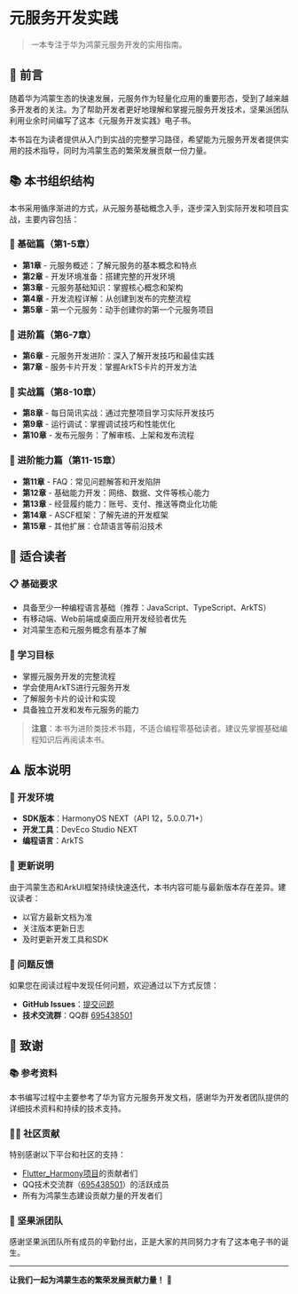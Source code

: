 # 元服务开发实践

> 一本专注于华为鸿蒙元服务开发的实用指南。

## 📖 前言

随着华为鸿蒙生态的快速发展，元服务作为轻量化应用的重要形态，受到了越来越多开发者的关注。为了帮助开发者更好地理解和掌握元服务开发技术，坚果派团队利用业余时间编写了这本《元服务开发实践》电子书。

本书旨在为读者提供从入门到实战的完整学习路径，希望能为元服务开发者提供实用的技术指导，同时为鸿蒙生态的繁荣发展贡献一份力量。

## 📚 本书组织结构

本书采用循序渐进的方式，从元服务基础概念入手，逐步深入到实际开发和项目实战，主要内容包括：

### 🎯 基础篇（第1-5章）
- **第1章** - 元服务概述：了解元服务的基本概念和特点
- **第2章** - 开发环境准备：搭建完整的开发环境
- **第3章** - 元服务基础知识：掌握核心概念和架构
- **第4章** - 开发流程详解：从创建到发布的完整流程
- **第5章** - 第一个元服务：动手创建你的第一个元服务项目

### 🚀 进阶篇（第6-7章）
- **第6章** - 元服务开发进阶：深入了解开发技巧和最佳实践
- **第7章** - 服务卡片开发：掌握ArkTS卡片的开发方法

### 💼 实战篇（第8-10章）
- **第8章** - 每日简讯实战：通过完整项目学习实际开发技巧
- **第9章** - 运行调试：掌握调试技巧和性能优化
- **第10章** - 发布元服务：了解审核、上架和发布流程

### 🔧 进阶能力篇（第11-15章）
- **第11章** - FAQ：常见问题解答和开发陷阱
- **第12章** - 基础能力开发：网络、数据、文件等核心能力
- **第13章** - 经营履约能力：账号、支付、推送等商业化功能
- **第14章** - ASCF框架：了解先进的开发框架
- **第15章** - 其他扩展：仓颉语言等前沿技术



## 👥 适合读者

### 📋 基础要求
- 具备至少一种编程语言基础（推荐：JavaScript、TypeScript、ArkTS）
- 有移动端、Web前端或桌面应用开发经验者优先
- 对鸿蒙生态和元服务概念有基本了解

### 🎯 学习目标
- 掌握元服务开发的完整流程
- 学会使用ArkTS进行元服务开发
- 了解服务卡片的设计和实现
- 具备独立开发和发布元服务的能力

> **注意**：本书为进阶类技术书籍，不适合编程零基础读者。建议先掌握基础编程知识后再阅读本书。

## ⚠️ 版本说明

### 📱 开发环境
- **SDK版本**：HarmonyOS NEXT（API 12，5.0.0.71+）
- **开发工具**：DevEco Studio NEXT
- **编程语言**：ArkTS

### 🔄 更新说明
由于鸿蒙生态和ArkUI框架持续快速迭代，本书内容可能与最新版本存在差异。建议读者：
- 以官方最新文档为准
- 关注版本更新日志
- 及时更新开发工具和SDK

### 🐛 问题反馈
如果您在阅读过程中发现任何问题，欢迎通过以下方式反馈：
- **GitHub Issues**：[提交问题](https://gitee.com/ark-ui/arkui_in_action)
- **技术交流群**：QQ群 [695438501](https://qm.qq.com/cgi-bin/qm/qr?k=YBDKMU9Lt309QL_I1Lfa2jVpGwx65VSR&jump_from=webapi)

## 🙏 致谢

### 📚 参考资料
本书编写过程中主要参考了华为官方元服务开发文档，感谢华为开发者团队提供的详细技术资料和持续的技术支持。

### 👨‍💻 社区贡献
特别感谢以下平台和社区的支持：
- [Flutter_Harmony项目](https://gitcode.com/nutpi/Flutter_Harmony)的贡献者们
- QQ技术交流群（[695438501](https://qm.qq.com/cgi-bin/qm/qr?k=YBDKMU9Lt309QL_I1Lfa2jVpGwx65VSR&jump_from=webapi)）的活跃成员
- 所有为鸿蒙生态建设贡献力量的开发者们

### 🌟 坚果派团队
感谢坚果派团队所有成员的辛勤付出，正是大家的共同努力才有了这本电子书的诞生。

---

**让我们一起为鸿蒙生态的繁荣发展贡献力量！** 🚀

